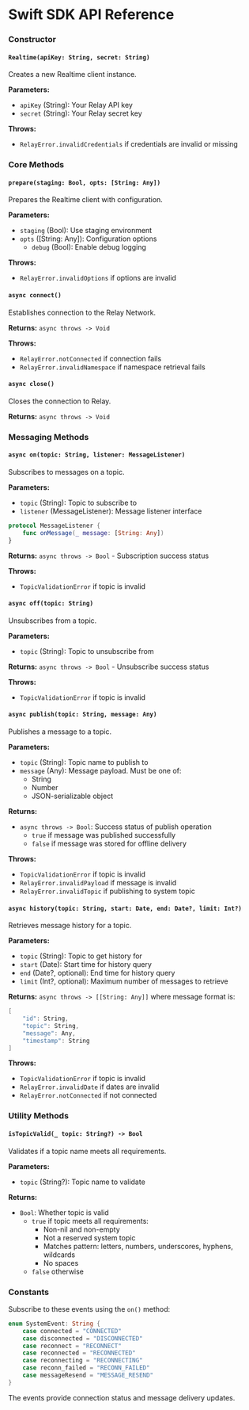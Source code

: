 # Swift SDK API Reference

### Constructor

#### `Realtime(apiKey: String, secret: String)`

Creates a new Realtime client instance.

**Parameters:**
- `apiKey` (String): Your Relay API key
- `secret` (String): Your Relay secret key

**Throws:**
- `RelayError.invalidCredentials` if credentials are invalid or missing

### Core Methods

#### `prepare(staging: Bool, opts: [String: Any])`

Prepares the Realtime client with configuration.

**Parameters:**
- `staging` (Bool): Use staging environment
- `opts` ([String: Any]): Configuration options
  - `debug` (Bool): Enable debug logging

**Throws:**
- `RelayError.invalidOptions` if options are invalid

#### `async connect()`

Establishes connection to the Relay Network.

**Returns:** `async throws -> Void`

**Throws:**
- `RelayError.notConnected` if connection fails
- `RelayError.invalidNamespace` if namespace retrieval fails

#### `async close()`

Closes the connection to Relay.

**Returns:** `async throws -> Void`

### Messaging Methods

#### `async on(topic: String, listener: MessageListener)`

Subscribes to messages on a topic.

**Parameters:**
- `topic` (String): Topic to subscribe to
- `listener` (MessageListener): Message listener interface
```swift
protocol MessageListener {
    func onMessage(_ message: [String: Any])
}
```

**Returns:** `async throws -> Bool` - Subscription success status

**Throws:**
- `TopicValidationError` if topic is invalid

#### `async off(topic: String)`

Unsubscribes from a topic.

**Parameters:**
- `topic` (String): Topic to unsubscribe from

**Returns:** `async throws -> Bool` - Unsubscribe success status

**Throws:**
- `TopicValidationError` if topic is invalid

#### `async publish(topic: String, message: Any)`

Publishes a message to a topic.

**Parameters:**
- `topic` (String): Topic name to publish to
- `message` (Any): Message payload. Must be one of:
  - String
  - Number 
  - JSON-serializable object

**Returns:** 
- `async throws -> Bool`: Success status of publish operation
  - `true` if message was published successfully
  - `false` if message was stored for offline delivery

**Throws:**
- `TopicValidationError` if topic is invalid
- `RelayError.invalidPayload` if message is invalid
- `RelayError.invalidTopic` if publishing to system topic

#### `async history(topic: String, start: Date, end: Date?, limit: Int?)`

Retrieves message history for a topic.

**Parameters:**
- `topic` (String): Topic to get history for
- `start` (Date): Start time for history query
- `end` (Date?, optional): End time for history query
- `limit` (Int?, optional): Maximum number of messages to retrieve

**Returns:** `async throws -> [[String: Any]]` where message format is:
```swift
[
    "id": String,
    "topic": String,
    "message": Any,
    "timestamp": String
]
```

**Throws:**
- `TopicValidationError` if topic is invalid
- `RelayError.invalidDate` if dates are invalid
- `RelayError.notConnected` if not connected

### Utility Methods

#### `isTopicValid(_ topic: String?) -> Bool`

Validates if a topic name meets all requirements.

**Parameters:**
- `topic` (String?): Topic name to validate

**Returns:** 
- `Bool`: Whether topic is valid
  - `true` if topic meets all requirements:
    - Non-nil and non-empty
    - Not a reserved system topic
    - Matches pattern: letters, numbers, underscores, hyphens, wildcards
    - No spaces
  - `false` otherwise

### Constants

Subscribe to these events using the `on()` method:

```swift
enum SystemEvent: String {
    case connected = "CONNECTED"
    case disconnected = "DISCONNECTED" 
    case reconnect = "RECONNECT"
    case reconnected = "RECONNECTED"
    case reconnecting = "RECONNECTING"
    case reconn_failed = "RECONN_FAILED"
    case messageResend = "MESSAGE_RESEND"
}
```

The events provide connection status and message delivery updates.